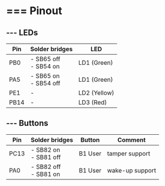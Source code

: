 # === Pinout

## --- LEDs

| Pin | Solder bridges | LED |
| --- | --- | --- |
| PB0 | - SB65 off<br>- SB54 on | LD1 (Green) |
| PA5 | - SB65 on<br>- SB54 off | LD1 (Green) |
| PE1 | - | LD2 (Yellow) |
| PB14 | - | LD3 (Red) |

## --- Buttons

| Pin | Solder bridges | Button | Comment |
| --- | --- | --- | --- |
| PC13 | - SB82 on<br>- SB81 off | B1 User | tamper support |
| PA0 | - SB82 off<br>- SB81 on | B1 User | wake-up support |